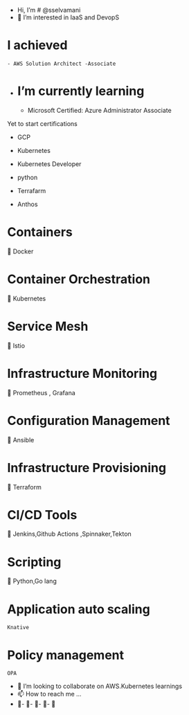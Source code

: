 
-  Hi, I’m # @sselvamani
- 👀 I’m interested in IaaS and DevopS
# I achieved 
    - AWS Solution Architect -Associate

- # I’m currently learning 
	-	Microsoft Certified: Azure Administrator Associate

Yet to start certifications 
-	GCP

-	Kubernetes
-	Kubernetes Developer
-	python
-	Terrafarm
-	Anthos

 # Containers
👀	Docker


# Container Orchestration
👀  Kubernetes

# Service Mesh 
👀  Istio

# Infrastructure Monitoring 
👀  Prometheus , Grafana


#  Configuration Management 
👀  Ansible

# Infrastructure Provisioning
👀  Terraform	

# CI/CD Tools
👀  Jenkins,Github Actions ,Spinnaker,Tekton

# Scripting 
👀  Python,Go lang

# Application auto scaling 
    Knative

# Policy management
    OPA



- 💞️ I’m looking to collaborate on AWS.Kubernetes learnings
- 📫 How to reach me ...
- 💞️- 💞️- 💞️- 💞️- 💞️

<!---
sselvamani/sselvamani is a ✨ special ✨ repository because its `README.md` (this file) appears on your GitHub profile.
You can click the Preview link to take a look at your changes.
--->


